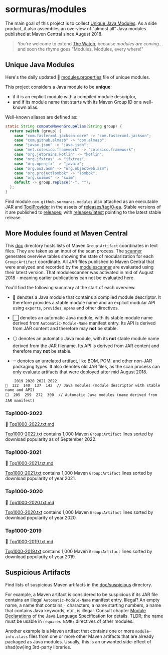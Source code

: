# sormuras/modules

The main goal of this project is to collect [Unique Java Modules](#unique-java-modules).
As a side product, it also assembles an overview of "almost all" Java modules published at Maven Central since August 2018.

> You're welcome to extend [The Watch](#watchlist), because _modules are coming_... and soon the rhyme goes "Modules, Modules, every where!"


## Unique Java Modules

Here's the daily updated 🦄 [modules.properties](com.github.sormuras.modules/com/github/sormuras/modules/modules.properties) file of unique modules.

This project considers a Java module to be **unique**:

- if it is an explicit module with a compiled module descriptor,
- and if its module name that starts with its Maven Group ID or a well-known alias.

Well-known aliases are defined as:

```java
static String computeMavenGroupAlias(String group) {
  return switch (group) {
    case "com.fasterxml.jackson.core" -> "com.fasterxml.jackson";
    case "com.github.almasb" -> "com.almasb";
    case "javax.json" -> "java.json";
    case "net.colesico.framework" -> "colesico.framework";
    case "org.jetbrains.kotlin" -> "kotlin";
    case "org.jfxtras" -> "jfxtras";
    case "org.openjfx" -> "javafx";
    case "org.ow2.asm" -> "org.objectweb.asm";
    case "org.projectlombok" -> "lombok";
    case "org.swimos" -> "swim";
    default -> group.replace("-", "");
  };
}
```

Find module `com.github.sormuras.modules` also attached as an executable JAR and [ToolProvider](https://docs.oracle.com/en/java/javase/11/docs/api/java.base/java/util/spi/ToolProvider.html) in the assets of [releases/tag/0-ea](https://github.com/sormuras/modules/releases/tag/0-ea).
Stable versions of it are published to [releases](https://github.com/sormuras/modules/releases); with [releases/latest](https://github.com/sormuras/modules/releases/latest) pointing to the latest stable release.


## More Modules found at Maven Central

This [doc](doc) directory hosts lists of Maven `Group:Artifact` coordinates in text files.
They are taken as an input of the scan process.
The [scanner](.bach/build/build/Scanner.java) generates overview tables showing the state of modularization for each `Group:Artifact` coordinate.
All JAR files published to Maven Central that were analyzed and recorded by the [modulescanner](https://github.com/sandermak/modulescanner) are evaluated using their latest version.
That modulescanner was activated in mid of August 2018 - meaning earlier publications can not be evaluated here.

You'll find the following summary at the start of each overview.

- 🧩 denotes a Java module that contains a compiled module descriptor.
  It therefore provides a stable module name and an explicit modular API using `exports`, `provides`, `opens` and other directives.

- ⬜ denotes an automatic Java module, with its stable module name derived from `Automatic-Module-Name` manifest entry.
  Its API is derived from JAR content and therefore may **not** be stable.

- ⚪ denotes an automatic Java module, with its **not** stable module name derived from the JAR filename.
  Its API is derived from JAR content and therefore may **not** be stable.

- ➖ denotes an unrelated artifact, like BOM, POM, and other non-JAR packaging types.
  It also denotes old JAR files, as the scan process can only evaluate artifacts that were deployed after mid August 2018.

```
    2019 2020 2021 2022
🧩  122  140  137  142  // Java modules (module descriptor with stable name and API)
⬜  205  259  272  300  // Automatic Java modules (name derived from JAR manifest)
```

### Top1000-2022

📜 [Top1000-2022.txt.md](doc/Top1000-2022.txt.md)

[Top1000-2022.txt](doc/Top1000-2022.txt) contains 1,000 Maven `Group:Artifact` lines sorted by download popularity as of September 2022.

### Top1000-2021

📜 [Top1000-2021.txt.md](doc/Top1000-2021.txt.md)

[Top1000-2021.txt](doc/Top1000-2021.txt) contains 1,000 Maven `Group:Artifact` lines sorted by download popularity of year 2021.

### Top1000-2020

📜 [Top1000-2020.txt.md](doc/Top1000-2020.txt.md)

[Top1000-2020.txt](doc/Top1000-2020.txt) contains 1,000 Maven `Group:Artifact` lines sorted by download popularity of year 2020.

### Top1000-2019

📜 [Top1000-2019.txt.md](doc/Top1000-2019.txt.md)

[Top1000-2019.txt](doc/Top1000-2019.txt) contains 1,000 Maven `Group:Artifact` lines sorted by download popularity of year 2019.


## Suspicious Artifacts

Find lists of suspicious Maven artifacts in the [doc/suspicious](doc/suspicious) directory.

For example, a Maven artifact is considered to be suspicious if its JAR file contains an illegal `Automatic-Module-Name` manifest entry.
Illegal? An empty name, a name that contains `-` characters, a name starting numbers, a name that contains Java keywords, etc., is illegal.
Consult chapter [Module Declarations](https://docs.oracle.com/javase/specs/jls/se9/html/jls-7.html#jls-7.7) of the Java Language Specification for details.
TLDR; the name must be usable in `requires NAME;` directives of other modules. 

Another example is a Maven artifact that contains one or more `module-info.class` files from one or more other Maven artifacts that are already packaged as Java modules. 
Usually, this is an unwanted side-effect of shad(ow)ing 3rd-party libraries.
